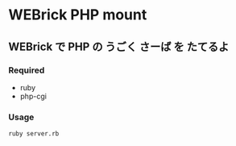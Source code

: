 WEBrick PHP mount
=================

## WEBrick で PHP の うごく さーば を たてるよ

### Required

* ruby
* php-cgi

### Usage

    ruby server.rb

